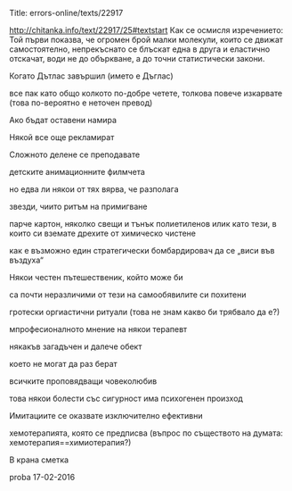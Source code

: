 Title: errors-online/texts/22917

http://chitanka.info/text/22917/25#textstart
Как се осмисля изречението:
Той първи показва, че огромен брой малки молекули, които се движат самостоятелно, непрекъснато се блъскат една в друга и еластично отскачат, води не до объркване, а до точни статистически закони.

Когато Дътлас завършил (името е Дъглас)

все пак като общо колкото по-добре четете, толкова повече изкарвате (това по-вероятно е неточен превод)

Ако бъдат оставени намира

Някой все още рекламират

Сложното делене се преподавате

детските анимационните филмчета

но едва ли някои от тях вярва, че разполага

звезди, чиито ритъм на примигване

парче картон, няколко свещи и тънък полиетиленов илик като тези, в които си вземате дрехите от химическо чистене

как е възможно един стратегически бомбардировач да се „виси във въздуха“

Някои честен пътешественик, който може би

са почти неразличими от тези на самообявилите си похитени

гротески оргиастични ритуали (това не знам какво би трябвало да е?)

мпрофесионалното мнение на някои терапевт

някакъв загадъчен и далече обект

което не могат да раз берат

всичките проповядващи човеколюбив

това някои болести със сигурност има психогенен произход

Имитациите се оказвате изключително ефективни

хемотерапията, която се предписва (въпрос по съществото на думата: хемотерапия==химиотерапия?)

В крана сметка

proba 17-02-2016
